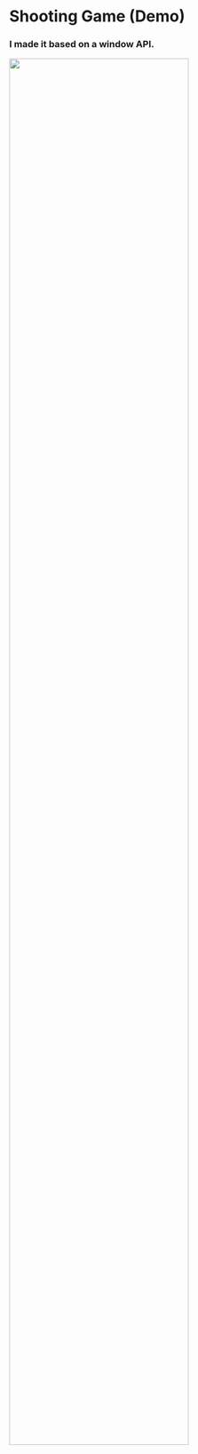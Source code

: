 Shooting Game (Demo)
=============================

### I made it based on a window API.

<img width="80%" src="https://user-images.githubusercontent.com/71778475/124379230-b57c0e00-dcf0-11eb-92ac-b53d64a44c4f.gif"/>

